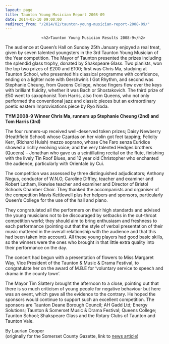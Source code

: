 ```yaml
---
layout: page
title: Taunton Young Musician Report 2008-09
date: 2014-02-10 09:00:00
redirect_from: "/2014/02/taunton-young-musician-report-2008-09/"
---
```

<section>

                    
                    <h2>Taunton Young Musician Results 2008-9</h2>
<p>The audience at Queen’s Hall on Sunday 25th January enjoyed a real treat, given by seven talented youngsters in the 3rd Taunton Young Musician of the Year competition. The Mayor of Taunton presented the prizes including the splendid glass trophy, donated by Shakspeare Glass. Two pianists, won the top two prizes of £200 and £100; first was Chris Ma, studying at Taunton School, who presented his classical programme with confidence, ending on a lighter note with Gershwin’s I Got Rhythm, and second was Stephanie Cheung, from Queens College, whose fingers flew over the keys with brilliant fluidity, whether it was Bach or Shostakovich. The third prize of £50 went to saxophonist Tom Harris, also from Queens, who not only performed the conventional jazz and classic pieces but an extraordinary poetic eastern Improvisations piece by Ryo Noda.</p>
<p><b>TYM 2008-9 Winner Chris Ma, runners up Stephanie Cheung (2nd) and Tom Harris (3rd)</b></p>
<p>The four runners-up received well-deserved token prizes; Daisy Newberry (Heathfield School) whose Czardas on her violin got feet tapping; Felicity Kerr, (Richard Huish) mezzo soprano, whose Che Faro senza Euridice showed a richly evolving voice; and the very talented Hedges brothers (Queens) &#8211; Jonathan who gave us a scintillating recital on the flute, finishing with the lively Tin Roof Blues, and 12 year old Christopher who enchanted the audience, particularly with Orientale by Cui.</p>
<p>The competition was assessed by three distinguished adjudicators; Anthony Negus, conductor of W.N.O, Caroline Diffley, teacher and examiner and Robert Latham, likewise teacher and examiner and Director of Bristol Schools Chamber Choir. They thanked the accompanists and organiser of the competition Mavis Kettlewell plus her helpers and sponsors, particularly Queen’s College for the use of the hall and piano.</p>
<p>They congratulated all the performers on their high standards and advised the young musicians not to be discouraged by setbacks in the cut-throat competition world; they should aim to bring enthusiasm and freshness to each performance (pointing out that the style of verbal presentation of their music mattered in the overall relationship with the audience and that this had been taken into account). All these young players had good basic skills, so the winners were the ones who brought in that little extra quality into their performance on the day.</p>
<p>The concert had begun with a presentation of flowers to Miss Margaret Way, Vice President of the Taunton &#038; Music &#038; Drama Festival, to congratulate her on the award of M.B.E for ‘voluntary service to speech and drama in the county town’.</p>
<p>The Mayor Tim Slattery brought the afternoon to a close, pointing out that there is so much criticism of young people for negative behaviour but here was an event, which gave all the evidence to the contrary. He hoped the sponsors would continue to support such an excellent competition. The sponsors are Taunton Deane Borough Council; AH Gadd Ltd; Energy Solutions; Taunton &#038; Somerset Music &#038; Drama Festival; Queens College; Taunton School; Shakspeare Glass and the Rotary Clubs of Taunton and Taunton Vale.</p>
<p>By Laurian Cooper<br />
(originally for the Somerset County Gazette, link to <a href="http://www.somersetcountygazette.co.uk/search/4088585.Taunton_musician_of_the_year_winners/" onclick="_gaq.push(['_trackEvent', 'outbound-article', 'http://www.somersetcountygazette.co.uk/search/4088585.Taunton_musician_of_the_year_winners/', 'news article']);" >news article</a>) </p>

                
</section>
